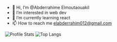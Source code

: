- 👋 Hi, I’m @Abderrahime Elmoutaouakil
- 👀 I’m interested in web dev
- 🌱 I’m currently learning react
- 📫 How to reach me   elabderrahim012@gmail.com


<p align="center">
  
![Profile Stats](https://github-readme-stats.vercel.app/api?username=AbderrahimeEl&show_icons=true)
![Top Langs](https://github-readme-stats.vercel.app/api/top-langs/?username=AbderrahimeEl&layout=compact) 

</p>
<!---
AbderrahimeEl/AbderrahimeEl is a ✨ special ✨ repository because its `README.md` (this file) appears on your GitHub profile.
You can click the Preview link to take a look at your changes.
--->
